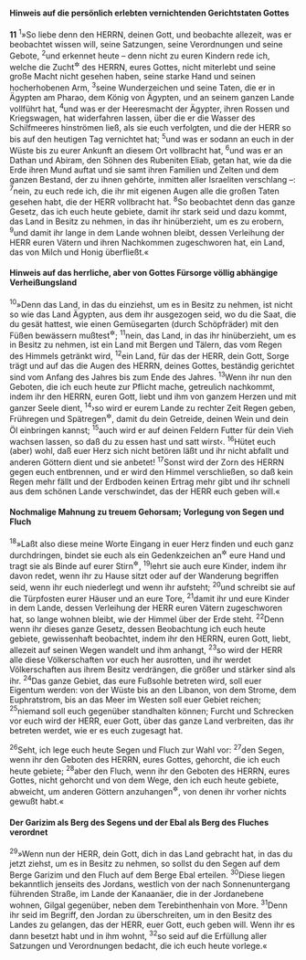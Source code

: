 #### Hinweis auf die persönlich erlebten vernichtenden Gerichtstaten Gottes

__11__
<sup>1</sup>»So liebe denn den HERRN, deinen Gott, und beobachte allezeit, was er beobachtet wissen will, seine Satzungen, seine Verordnungen und seine Gebote,
<sup>2</sup>und erkennet heute – denn nicht zu euren Kindern rede ich, welche die Zucht<sup title="= die Züchtigungen oder: Strafgerichte">&#x2732;</sup> des HERRN, eures Gottes, nicht miterlebt und seine große Macht nicht gesehen haben, seine starke Hand und seinen hocherhobenen Arm,
<sup>3</sup>seine Wunderzeichen und seine Taten, die er in Ägypten am Pharao, dem König von Ägypten, und an seinem ganzen Lande vollführt hat,
<sup>4</sup>und was er der Heeresmacht der Ägypter, ihren Rossen und Kriegswagen, hat widerfahren lassen, über die er die Wasser des Schilfmeeres hinströmen ließ, als sie euch verfolgten, und die der HERR so bis auf den heutigen Tag vernichtet hat;
<sup>5</sup>und was er sodann an euch in der Wüste bis zu eurer Ankunft an diesem Ort vollbracht hat,
<sup>6</sup>und was er an Dathan und Abiram, den Söhnen des Rubeniten Eliab, getan hat, wie da die Erde ihren Mund auftat und sie samt ihren Familien und Zelten und dem ganzen Bestand, der zu ihnen gehörte, inmitten aller Israeliten verschlang –:
<sup>7</sup>nein, zu euch rede ich, die ihr mit eigenen Augen alle die großen Taten gesehen habt, die der HERR vollbracht hat.
<sup>8</sup>So beobachtet denn das ganze Gesetz, das ich euch heute gebiete, damit ihr stark seid und dazu kommt, das Land in Besitz zu nehmen, in das ihr hinüberzieht, um es zu erobern,
<sup>9</sup>und damit ihr lange in dem Lande wohnen bleibt, dessen Verleihung der HERR euren Vätern und ihren Nachkommen zugeschworen hat, ein Land, das von Milch und Honig überfließt.«

#### Hinweis auf das herrliche, aber von Gottes Fürsorge völlig abhängige Verheißungsland

<sup>10</sup>»Denn das Land, in das du einziehst, um es in Besitz zu nehmen, ist nicht so wie das Land Ägypten, aus dem ihr ausgezogen seid, wo du die Saat, die du gesät hattest, wie einen Gemüsegarten (durch Schöpfräder) mit den Füßen bewässern mußtest<sup title="oder: konntest">&#x2732;</sup>;
<sup>11</sup>nein, das Land, in das ihr hinüberzieht, um es in Besitz zu nehmen, ist ein Land mit Bergen und Tälern, das vom Regen des Himmels getränkt wird,
<sup>12</sup>ein Land, für das der HERR, dein Gott, Sorge trägt und auf das die Augen des HERRN, deines Gottes, beständig gerichtet sind vom Anfang des Jahres bis zum Ende des Jahres.
<sup>13</sup>Wenn ihr nun den Geboten, die ich euch heute zur Pflicht mache, getreulich nachkommt, indem ihr den HERRN, euren Gott, liebt und ihm von ganzem Herzen und mit ganzer Seele dient,
<sup>14</sup>›so wird er eurem Lande zu rechter Zeit Regen geben, Frühregen und Spätregen<sup title="d.h. Herbst- und Frühjahrsregen">&#x2732;</sup>, damit du dein Getreide, deinen Wein und dein Öl einbringen kannst;
<sup>15</sup>auch wird er auf deinen Feldern Futter für dein Vieh wachsen lassen, so daß du zu essen hast und satt wirst‹.
<sup>16</sup>Hütet euch (aber) wohl, daß euer Herz sich nicht betören läßt und ihr nicht abfallt und anderen Göttern dient und sie anbetet!
<sup>17</sup>Sonst wird der Zorn des HERRN gegen euch entbrennen, und er wird den Himmel verschließen, so daß kein Regen mehr fällt und der Erdboden keinen Ertrag mehr gibt und ihr schnell aus dem schönen Lande verschwindet, das der HERR euch geben will.«

#### Nochmalige Mahnung zu treuem Gehorsam; Vorlegung von Segen und Fluch

<sup>18</sup>»Laßt also diese meine Worte Eingang in euer Herz finden und euch ganz durchdringen, bindet sie euch als ein Gedenkzeichen an<sup title="oder: auf">&#x2732;</sup> eure Hand und tragt sie als Binde auf eurer Stirn<sup title="vgl. 6,7">&#x2732;</sup>,
<sup>19</sup>lehrt sie auch eure Kinder, indem ihr davon redet, wenn ihr zu Hause sitzt oder auf der Wanderung begriffen seid, wenn ihr euch niederlegt und wenn ihr aufsteht;
<sup>20</sup>und schreibt sie auf die Türpfosten eurer Häuser und an eure Tore,
<sup>21</sup>damit ihr und eure Kinder in dem Lande, dessen Verleihung der HERR euren Vätern zugeschworen hat, so lange wohnen bleibt, wie der Himmel über der Erde steht.
<sup>22</sup>Denn wenn ihr dieses ganze Gesetz, dessen Beobachtung ich euch heute gebiete, gewissenhaft beobachtet, indem ihr den HERRN, euren Gott, liebt, allezeit auf seinen Wegen wandelt und ihm anhangt,
<sup>23</sup>so wird der HERR alle diese Völkerschaften vor euch her ausrotten, und ihr werdet Völkerschaften aus ihrem Besitz verdrängen, die größer und stärker sind als ihr.
<sup>24</sup>Das ganze Gebiet, das eure Fußsohle betreten wird, soll euer Eigentum werden: von der Wüste bis an den Libanon, von dem Strome, dem Euphratstrom, bis an das Meer im Westen soll euer Gebiet reichen;
<sup>25</sup>niemand soll euch gegenüber standhalten können; Furcht und Schrecken vor euch wird der HERR, euer Gott, über das ganze Land verbreiten, das ihr betreten werdet, wie er es euch zugesagt hat.

<sup>26</sup>Seht, ich lege euch heute Segen und Fluch zur Wahl vor:
<sup>27</sup>den Segen, wenn ihr den Geboten des HERRN, eures Gottes, gehorcht, die ich euch heute gebiete;
<sup>28</sup>aber den Fluch, wenn ihr den Geboten des HERRN, eures Gottes, nicht gehorcht und von dem Wege, den ich euch heute gebiete, abweicht, um anderen Göttern anzuhangen<sup title="oder: nachzugehen">&#x2732;</sup>, von denen ihr vorher nichts gewußt habt.«

#### Der Garizim als Berg des Segens und der Ebal als Berg des Fluches verordnet

<sup>29</sup>»Wenn nun der HERR, dein Gott, dich in das Land gebracht hat, in das du jetzt ziehst, um es in Besitz zu nehmen, so sollst du den Segen auf dem Berge Garizim und den Fluch auf dem Berge Ebal erteilen.
<sup>30</sup>Diese liegen bekanntlich jenseits des Jordans, westlich von der nach Sonnenuntergang führenden Straße, im Lande der Kanaanäer, die in der Jordanebene wohnen, Gilgal gegenüber, neben dem Terebinthenhain von More.
<sup>31</sup>Denn ihr seid im Begriff, den Jordan zu überschreiten, um in den Besitz des Landes zu gelangen, das der HERR, euer Gott, euch geben will. Wenn ihr es dann besetzt habt und in ihm wohnt,
<sup>32</sup>so seid auf die Erfüllung aller Satzungen und Verordnungen bedacht, die ich euch heute vorlege.«